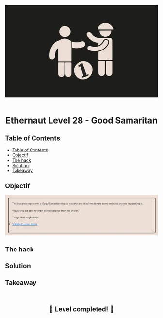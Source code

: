 <div align="center">

<img src="../assets/levels/28-goodSama.webp" width="600px"/>
<br><br>
<h1><strong>Ethernaut Level 28 - Good Samaritan</strong></h1>

</div>

## Table of Contents

- [Table of Contents](#table-of-contents)
- [Objectif](#objectif)
- [The hack](#the-hack)
- [Solution](#solution)
- [Takeaway](#takeaway)

## Objectif

<img src="../assets/requirements/28-goodSama-requirements.webp" width="800px"/>

## The hack

## Solution

## Takeaway

<div align="center">
<br>
<h2>🎉 Level completed! 🎉</h2>
</div>
